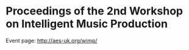 # Proceedings of the 2nd Workshop on Intelligent Music Production

Event page: http://aes-uk.org/wimp/

